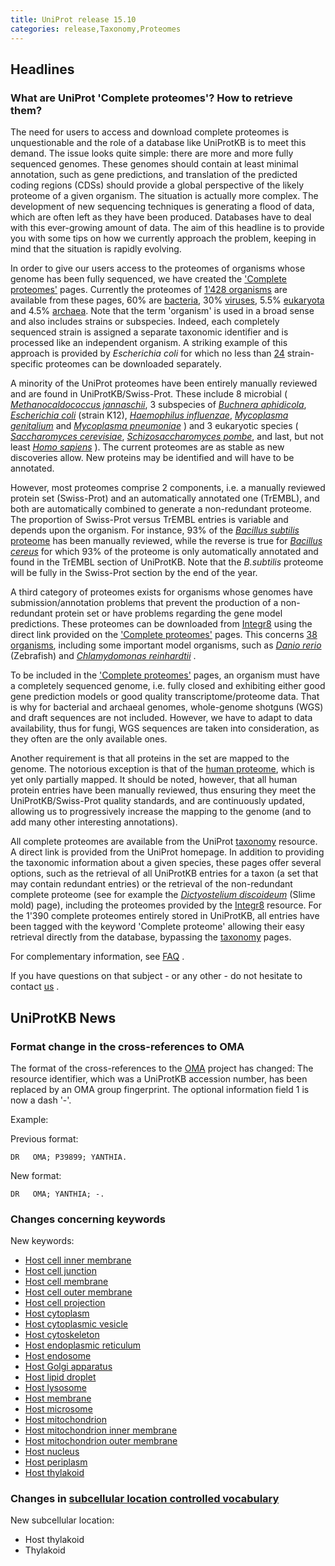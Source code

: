 ```yaml
---
title: UniProt release 15.10
categories: release,Taxonomy,Proteomes
---
```


## Headlines

### What are UniProt 'Complete proteomes'? How to retrieve them?

The need for users to access and download complete proteomes is unquestionable and the role of a database like UniProtKB is to meet this demand. The issue looks quite simple: there are more and more fully sequenced genomes. These genomes should contain at least minimal annotation, such as gene predictions, and translation of the predicted coding regions (CDSs) should provide a global perspective of the likely proteome of a given organism. The situation is actually more complex. The development of new sequencing techniques is generating a flood of data, which are often left as they have been produced. Databases have to deal with this ever-growing amount of data. The aim of this headline is to provide you with some tips on how we currently approach the problem, keeping in mind that the situation is rapidly evolving.

In order to give our users access to the proteomes of organisms whose genome has been fully sequenced, we have created the ['Complete proteomes'](http://www.uniprot.org/taxonomy/complete-proteomes) pages. Currently the proteomes of [1'428 organisms](http://www.uniprot.org/taxonomy/?query=complete:yes) are available from these pages, 60% are [bacteria](http://www.uniprot.org/taxonomy/?query=ancestor:2+AND+complete:yes), 30% [viruses](http://www.uniprot.org/taxonomy/?query=ancestor:10239+AND+complete:yes), 5.5% [eukaryota](http://www.uniprot.org/taxonomy/?query=ancestor:2759+AND+complete:yes) and 4.5% [archaea](http://www.uniprot.org/taxonomy/?query=ancestor:2157+AND+complete:yes). Note that the term 'organism' is used in a broad sense and also includes strains or subspecies. Indeed, each completely sequenced strain is assigned a separate taxonomic identifier and is processed like an independent organism. A striking example of this approach is provided by *Escherichia coli* for which no less than [24](http://www.uniprot.org/taxonomy/?query=complete:yes%20content:Escherichia%20coli) strain-specific proteomes can be downloaded separately.

A minority of the UniProt proteomes have been entirely manually reviewed and are found in UniProtKB/Swiss-Prot. These include 8 microbial ( [*Methanocaldococcus jannaschii*](http://www.uniprot.org/uniprot/?query=taxonomy:2190+AND+keyword:%22Complete+proteome+%5BKW-0181%5D%22), 3 subspecies of [*Buchnera aphidicola*](http://www.uniprot.org/uniprot/?query=taxonomy:9+AND+keyword:%22Complete+proteome+%5BKW-0181%5D%22), [*Escherichia coli*](http://www.uniprot.org/uniprot/?query=organism:83333+keyword:181) (strain K12), [*Haemophilus influenzae*](http://www.uniprot.org/uniprot/?query=organism:727+keyword:181), [*Mycoplasma genitalium*](http://www.uniprot.org/uniprot/?query=organism:2097+keyword:181) and [*Mycoplasma pneumoniae*](http://www.uniprot.org/uniprot/?query=organism:2104+keyword:181) ) and 3 eukaryotic species ( [*Saccharomyces cerevisiae*](http://www.uniprot.org/uniprot/?query=organism:4932+keyword:181), [*Schizosaccharomyces pombe*](http://www.uniprot.org/uniprot/?query=organism:4896+keyword:181), and last, but not least [*Homo sapiens*](http://www.uniprot.org/uniprot/?query=organism:9606+keyword:181) ). The current proteomes are as stable as new discoveries allow. New proteins may be identified and will have to be annotated.

However, most proteomes comprise 2 components, i.e. a manually reviewed protein set (Swiss-Prot) and an automatically annotated one (TrEMBL), and both are automatically combined to generate a non-redundant proteome. The proportion of Swiss-Prot versus TrEMBL entries is variable and depends upon the organism. For instance, 93% of the [*Bacillus subtilis* proteome](http://www.uniprot.org/uniprot/?query=Organism:1423+AND+keyword:181) has been manually reviewed, while the reverse is true for [*Bacillus cereus*](http://www.uniprot.org/uniprot/?query=Organism:405532+AND+keyword:181) for which 93% of the proteome is only automatically annotated and found in the TrEMBL section of UniProtKB. Note that the *B.subtilis* proteome will be fully in the Swiss-Prot section by the end of the year.

A third category of proteomes exists for organisms whose genomes have submission/annotation problems that prevent the production of a non-redundant protein set or have problems regarding the gene model predictions. These proteomes can be downloaded from [Integr8](http://www.ebi.ac.uk/integr8/) using the direct link provided on the ['Complete proteomes'](http://www.uniprot.org/taxonomy/complete-proteomes) pages. This concerns [38 organisms](http://www.uniprot.org/taxonomy/?query=complete:yes+NOT+uniprot:(keyword%3A181)), including some important model organisms, such as [*Danio rerio*](http://www.uniprot.org/taxonomy/7955) (Zebrafish) and [*Chlamydomonas reinhardtii*](http://www.uniprot.org/taxonomy/3055) .

To be included in the ['Complete proteomes'](http://www.uniprot.org/taxonomy/complete-proteomes) pages, an organism must have a completely sequenced genome, i.e. fully closed and exhibiting either good gene prediction models or good quality transcriptome/proteome data. That is why for bacterial and archaeal genomes, whole-genome shotguns (WGS) and draft sequences are not included. However, we have to adapt to data availability, thus for fungi, WGS sequences are taken into consideration, as they often are the only available ones.

Another requirement is that all proteins in the set are mapped to the genome. The notorious exception is that of the [human proteome](http://www.uniprot.org/uniprot/?query=taxonomy:9606+AND+keyword:%22Complete+proteome+%5BKW-0181%5D%22), which is yet only partially mapped. It should be noted, however, that all human protein entries have been manually reviewed, thus ensuring they meet the UniProtKB/Swiss-Prot quality standards, and are continuously updated, allowing us to progressively increase the mapping to the genome (and to add many other interesting annotations).

All complete proteomes are available from the UniProt [taxonomy](http://www.uniprot.org/taxonomy/) resource. A direct link is provided from the UniProt homepage. In addition to providing the taxonomic information about a given species, these pages offer several options, such as the retrieval of all UniProtKB entries for a taxon (a set that may contain redundant entries) or the retrieval of the non-redundant complete proteome (see for example the [*Dictyostelium discoideum*](http://www.uniprot.org/taxonomy/44689) (Slime mold) page), including the proteomes provided by the [Integr8](http://www.ebi.ac.uk/integr8/) resource. For the 1'390 complete proteomes entirely stored in UniProtKB, all entries have been tagged with the keyword 'Complete proteome' allowing their easy retrieval directly from the database, bypassing the [taxonomy](http://www.uniprot.org/taxonomy/) pages.

For complementary information, see [FAQ](http://www.uniprot.org/help/proteome) .

If you have questions on that subject - or any other - do not hesitate to contact [us](http://www.uniprot.org/contact) .

## UniProtKB News

### Format change in the cross-references to OMA

The format of the cross-references to the [OMA](http://www.omabrowser.org/) project has changed: The resource identifier, which was a UniProtKB accession number, has been replaced by an OMA group fingerprint. The optional information field 1 is now a dash '-'.

Example:

Previous format:

    DR   OMA; P39899; YANTHIA.

New format:

    DR   OMA; YANTHIA; -.

### Changes concerning keywords

New keywords:

-   [Host cell inner membrane](http://www.uniprot.org/keywords/KW-1030)
-   [Host cell junction](http://www.uniprot.org/keywords/KW-1031)
-   [Host cell membrane](http://www.uniprot.org/keywords/KW-1032)
-   [Host cell outer membrane](http://www.uniprot.org/keywords/KW-1033)
-   [Host cell projection](http://www.uniprot.org/keywords/KW-1034)
-   [Host cytoplasm](http://www.uniprot.org/keywords/KW-1035)
-   [Host cytoplasmic vesicle](http://www.uniprot.org/keywords/KW-1036)
-   [Host cytoskeleton](http://www.uniprot.org/keywords/KW-1037)
-   [Host endoplasmic reticulum](http://www.uniprot.org/keywords/KW-1038)
-   [Host endosome](http://www.uniprot.org/keywords/KW-1039)
-   [Host Golgi apparatus](http://www.uniprot.org/keywords/KW-1040)
-   [Host lipid droplet](http://www.uniprot.org/keywords/KW-1041)
-   [Host lysosome](http://www.uniprot.org/keywords/KW-1042)
-   [Host membrane](http://www.uniprot.org/keywords/KW-1043)
-   [Host microsome](http://www.uniprot.org/keywords/KW-1044)
-   [Host mitochondrion](http://www.uniprot.org/keywords/KW-1045)
-   [Host mitochondrion inner membrane](http://www.uniprot.org/keywords/KW-1046)
-   [Host mitochondrion outer membrane](http://www.uniprot.org/keywords/KW-1047)
-   [Host nucleus](http://www.uniprot.org/keywords/KW-1048)
-   [Host periplasm](http://www.uniprot.org/keywords/KW-1049)
-   [Host thylakoid](http://www.uniprot.org/keywords/KW-1050)

### Changes in [subcellular location controlled vocabulary](http://www.uniprot.org/docs/subcell)

New subcellular location:

-   Host thylakoid
-   Thylakoid
